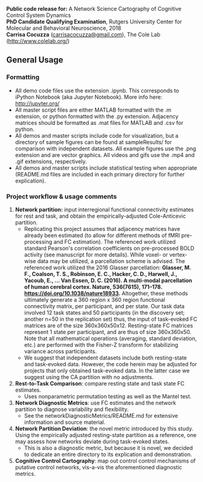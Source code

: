 
**Public code release for:** A Network Science Cartography of Cognitive Control System Dynamics  
**PhD Candidate Qualifying Examination**, Rutgers University Center for Molecular and Behavioral Neuroscience, 2018  
**Carrisa Cocuzza** (carrisacocuzza@gmail.com), The Cole Lab (http://www.colelab.org/)  

## General Usage

### Formatting 
- All demo code files use the extension .ipynb. This corresponds to iPython Notebook (aka Jupyter Notebook). More info here: http://jupyter.org/
- All master script files are either MATLAB formatted with the .m extension, or python formatted with the .py extension. Adjacency matrices should be formatted as .mat files for MATLAB and .csv for python. 
- All demos and master scripts include code for visualization, but a directory of sample figures can be found at sampleResults/ for comparison with independent datasets. All example figures use the .png extension and are vector graphics. All videos and gifs use the .mp4 and .gif extensions, respectively.
- All demos and master scripts include statistical testing when appropriate (README.md files are included in each primary directory for further explication). 

### Project workflow & usage comments
1. **Network partition:** input interregional functional connectivity estimates for rest and task, and obtain the empirically-adjusted Cole-Anticevic partition. 
    - Replicating this project assumes that adjacency matrices have already been estimated (to allow for different methods of fMRI pre-processing and FC estimation). The referenced work utilized standard Pearson's correlation coefficients on pre-processed BOLD activity (see manuscript for more details). While voxel- or vertex-wise data may be utilized, a parcellation scheme is advised. The referenced work utilized the 2016 Glasser parcellation: **Glasser, M. F., Coalson, T. S., Robinson, E. C., Hacker, C. D., Harwell, J., Yacoub, E., … Van Essen, D. C. (2016). A multi-modal parcellation of human cerebral cortex. Nature, 536(7615), 171–178. https://doi.org/10.1038/nature18933.** Altogether, these methods ultimately generate a 360 region x 360 region functional connectivity matrix, per participant, and per state. Our task data involved 12 task states and 50 participants (in the discovery set; another n=50 in the replication set) thus, the input of task-evoked FC matrices are of the size 360x360x50x12. Resting-state FC matrices represent 1 state per participant, and are thus of size 360x360x50. Note that all mathematical operations (averaging, standard deviation, etc.) are performed with the Fisher-Z transform for stabilizing variance across participants. 
    - We suggest that independent datasets include both resting-state and task-evoked data. However, the code herein may be adjusted for projects that only obtained task-evoked data. In the latter case we suggest using the CA partition with no adjustments. 
2. **Rest-to-Task Comparison**: compare resting state and task state FC estimates. 
    - Uses nonparametric permutation testing as well as the Mantel test. 
3. **Network Diagnostic Metrics**: use FC estimates and the network partition to diagnose variability and flexibility. 
    - See the networkDiagnosticMetrics/README.md for extensive information and source material. 
4. **Network Partition Deviation**: the novel metric introduced by this study. Using the empirically adjusted resting-state partition as a reference, one may assess how networks deviate during task-evoked states. 
    - This is also a diagnostic metric, but because it is novel, we decided to dedicate an entire directory to its explication and demonstration. 
5. **Cognitive Control Cartography**: map out control control mechanisms of putative control networks, vis-a-vis the aforementioned diagnostic metrics. 
